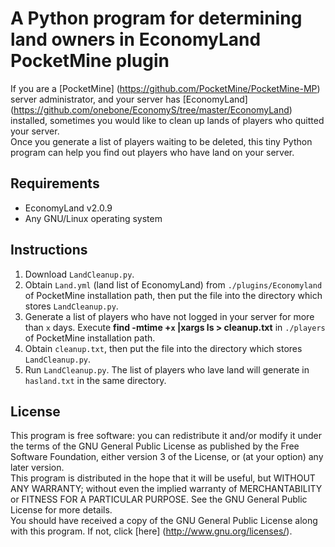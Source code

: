 # A Python program for determining land owners in EconomyLand PocketMine plugin
If you are a [PocketMine] (https://github.com/PocketMine/PocketMine-MP) server administrator, and your server has [EconomyLand] (https://github.com/onebone/EconomyS/tree/master/EconomyLand) installed,  sometimes you would like to clean up lands of players who quitted your server.   
Once you generate a list of players waiting to be deleted, this tiny Python program can help you find out players who have land on your server.

## Requirements
* EconomyLand v2.0.9
* Any GNU/Linux operating system

## Instructions
1. Download `LandCleanup.py`.
2. Obtain `Land.yml` (land list of EconomyLand) from `./plugins/Economyland` of PocketMine installation path, then put the file into the directory which stores `LandCleanup.py`.
3. Generate a list of players who have not logged in your server for more than `x` days. Execute **find -mtime +`x` |xargs ls > cleanup.txt** in `./players` of PocketMine installation path.
4. Obtain `cleanup.txt`, then put the file into the directory which stores `LandCleanup.py`.
5. Run `LandCleanup.py`. The list of players who lave land will generate in `hasland.txt` in the same directory.

## License
This program is free software: you can redistribute it and/or modify it under the terms of the GNU General Public License as published by the Free Software Foundation, either version 3 of the License, or (at your option) any later version.   
This program is distributed in the hope that it will be useful, but WITHOUT ANY WARRANTY; without even the implied warranty of MERCHANTABILITY or FITNESS FOR A PARTICULAR PURPOSE. See the GNU General Public License for more details.   
You should have received a copy of the GNU General Public License along with this program. If not, click [here] (http://www.gnu.org/licenses/).
